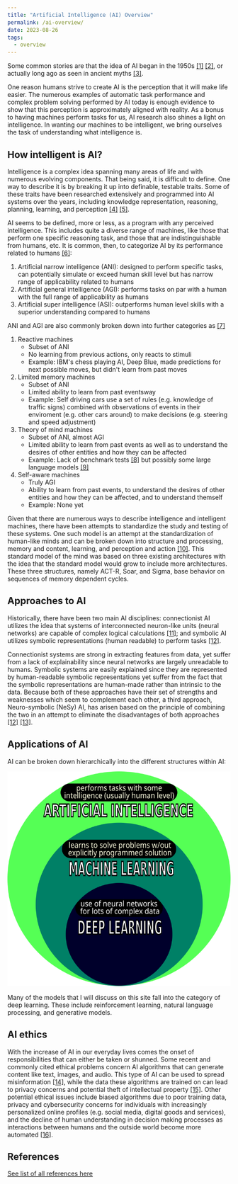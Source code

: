 ```yaml
---
title: "Artificial Intelligence (AI) Overview"
permalink: /ai-overview/
date: 2023-08-26
tags:
  - overview
---
```


Some common stories are that the idea of AI began in the 1950s [[1]](https://academic.oup.com/mind/article/LIX/236/433/986238?login=false) [[2]](https://aisb.org.uk/what-is-ai/), or actually long ago as seen in ancient myths [[3]](https://ojs.aaai.org/aimagazine/index.php/aimagazine/article/view/1848).  

One reason humans strive to create AI is the perception that it will make life easier.  The numerous examples of automatic task performance and complex problem solving performed by AI today is enough evidence to show that this perception is approximately aligned with reality.  As a bonus to having machines perform tasks for us, AI research also shines a light on intelligence.  In wanting our machines to be intelligent, we bring ourselves the task of understanding what intelligence is.

## How intelligent is AI?

Intelligence is a complex idea spanning many areas of life and with numerous evolving components.  That being said, it is difficult to define.  One way to describe it is by breaking it up into definable, testable traits.  Some of these traits have been researched extensively and programmed into AI systems over the years, including knowledge representation, reasoning, planning, learning, and perception [[4]](https://aima.cs.berkeley.edu/) [[5]](https://www.sciencedirect.com/book/9781558604674/artificial-intelligence-a-new-synthesis).

AI seems to be defined, more or less, as a program with any perceived intelligence.  This includes quite a diverse range of machines, like those that perform one specific reasoning task, and those that are indistinguishable from humans, etc.  It is common, then, to categorize AI by its performance related to humans [[6]](https://www.jstor.org/stable/resrep12564):

1. Artificial narrow intelligence (ANI): designed to perform specific tasks, can potentially simulate or exceed human skill level but has narrow range of applicability related to humans
2. Artificial general intelligence (AGI): performs tasks on par with a human with the full range of applicability as humans
3. Artificial super intelligence (ASI): outperforms human level skills with a superior understanding compared to humans

ANI and AGI are also commonly broken down into further categories as [[7]](https://www.govtech.com/computing/understanding-the-four-types-of-artificial-intelligence.html#:~:text=There%20are%20four%20types%20of,of%20mind%20and%20self%2Dawareness.)

1. Reactive machines
    - Subset of ANI
    - No learning from previous actions, only reacts to stimuli
    - Example: IBM's chess playing AI, Deep Blue, made predictions for next possible moves, but didn't learn from past moves
2. Limited memory machines
    - Subset of ANI
    - Limited ability to learn from past eventsway 
    - Example: Self driving cars use a set of rules (e.g. knowledge of traffic signs) combined with observations of events in their enviroment (e.g. other cars around) to make decisions (e.g. steering and speed adjustment)
3. Theory of mind machines
    - Subset of ANI, almost AGI
    - Limited ability to learn from past events as well as to understand the desires of other entities and how they can be affected 
    - Example: Lack of benchmark tests [[8]](https://arxiv.org/abs/2303.11594) but possibly some large language models [[9]](https://arxiv.org/abs/2302.02083)
4. Self-aware machines
    - Truly AGI
    - Ability to learn from past events, to understand the desires of other entities and how they can be affected, and to understand themself
    - Example: None yet

Given that there are numerous ways to describe intelligence and intelligent machines, there have been attempts to standardize the study and testing of these systems.  One such model is an attempt at the standardization of human-like minds and can be broken down into structure and processing, memory and content, learning, and perception and action [[10]](https://onlinelibrary.wiley.com/doi/10.1609/aimag.v38i4.2744).  This standard model of the mind was based on three existing architectures with the idea that the standard model would grow to include more architectures.  These three structures, namely ACT-R, Soar, and Sigma, base behavior on sequences of memory dependent cycles.  

## Approaches to AI

Historically, there have been two main AI disciplines: connectionist AI utilizes the idea that systems of interconnected neuron-like units (neural networks) are capable of complex logical calculations [[11]](https://link.springer.com/article/10.1007/BF02478259); and symbolic AI utilizes symbolic representations (human readable) to perform tasks [[12]](https://www.sciencedirect.com/science/article/pii/S2352154618301943?via%3Dihub).

Connectionist systems are strong in extracting features from data, yet suffer from a lack of explainability since neural networks are largely unreadable to humans.  Symbolic systems are easily explained since they are represented by human-readable symbolic representations yet suffer from the fact that the symbolic representations are human-made rather than intrinsic to the data. Because both of these approaches have their set of strengths and weaknesses which seem to complement each other, a third approach, Neuro-symbolic (NeSy) AI, has arisen based on the principle of combining the two in an attempt to eliminate the disadvantages of both approaches [[12]](https://www.sciencedirect.com/science/article/pii/S2352154618301943?via%3Dihub) [[13]](https://arxiv.org/abs/2105.05330).

## Applications of AI

AI can be broken down hierarchically into the different structures within AI:

![Common representation of AI, DL, and ML](https://github.com/laurenstreet/ai-supply/blob/main/assets/images/AI-ML-DL.png?raw=true "Common representation of AI, DL, and ML")

Many of the models that I will discuss on this site fall into the category of deep learning.  These include reinforcement learning, natural language processing, and generative models.
## AI ethics

With the increase of AI in our everyday lives comes the onset of responsibilities that can either be taken or shunned.  Some recent and commonly cited ethical problems concern AI algorithms that can generate content like text, images, and audio.  This type of AI can be used to spread misinformation [[14]](https://arxiv.org/abs/2305.00944), while the data these algorithms are trained on can lead to privacy concerns and potential theft of intellectual property [[15]](https://www.washingtonpost.com/technology/2022/12/09/chatgpt-lensa-ai-ethics/). Other potential ethical issues include biased algorithms due to poor training data, privacy and cybersecurity concerns for individuals with increasingly personalized online profiles (e.g. social media, digital goods and services), and the decline of human understanding in decision making processes as interactions between humans and the outside world become more automated [[16]](https://www.forbes.com/sites/nishatalagala/2022/05/31/ai-ethics-what-it-is-and-why-it-matters/?sh=4ef0221a3537).

## References

[See list of all references here](https://laurenstreet.github.io/ai-supply/refs-ai-overview/)